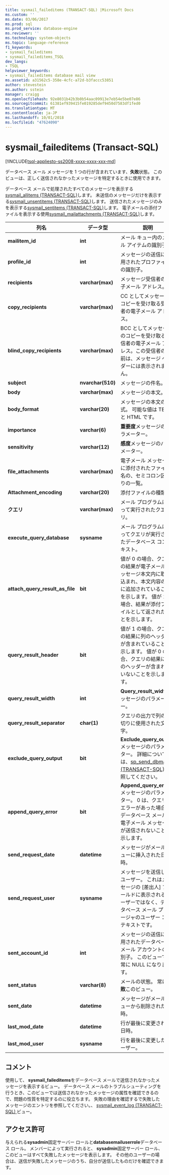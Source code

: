```yaml
---
title: sysmail_faileditems (TRANSACT-SQL) |Microsoft Docs
ms.custom: ''
ms.date: 03/06/2017
ms.prod: sql
ms.prod_service: database-engine
ms.reviewer: ''
ms.technology: system-objects
ms.topic: language-reference
f1_keywords:
- sysmail_faileditems
- sysmail_faileditems_TSQL
dev_langs:
- TSQL
helpviewer_keywords:
- sysmail_faileditems database mail view
ms.assetid: a31562c5-358e-4cfc-a72d-b3faccc53851
author: stevestein
ms.author: sstein
manager: craigg
ms.openlocfilehash: 92e8031b42b3b0b54aac09913e7eb54e5be07e86
ms.sourcegitcommit: 61381ef939415fe019285def9450d7583df1fed0
ms.translationtype: MT
ms.contentlocale: ja-JP
ms.lasthandoff: 10/01/2018
ms.locfileid: "47624090"
---
```

# <a name="sysmailfaileditems-transact-sql"></a>sysmail_faileditems (Transact-SQL)
[!INCLUDE[tsql-appliesto-ss2008-xxxx-xxxx-xxx-md](../../includes/tsql-appliesto-ss2008-xxxx-xxxx-xxx-md.md)]

  データベース メール メッセージを 1 つの行が含まれています、**失敗**状態。 このビューは、正しく送信されなかったメッセージを特定するときに使用できます。  
  
 データベース メールで処理されたすべてのメッセージを表示する[sysmail_allitems &#40;TRANSACT-SQL&#41;](../../relational-databases/system-catalog-views/sysmail-allitems-transact-sql.md)します。 未送信のメッセージだけを表示する[sysmail_unsentitems &#40;TRANSACT-SQL&#41;](../../relational-databases/system-catalog-views/sysmail-unsentitems-transact-sql.md)します。 送信されたメッセージのみを表示する[sysmail_sentitems &#40;TRANSACT-SQL&#41;](../../relational-databases/system-catalog-views/sysmail-sentitems-transact-sql.md)します。 電子メールの添付ファイルを表示する使用[sysmail_mailattachments &#40;TRANSACT-SQL&#41;](../../relational-databases/system-catalog-views/sysmail-mailattachments-transact-sql.md)します。  
  
|列名|データ型|説明|  
|-----------------|---------------|-----------------|  
|**mailitem_id**|**int**|メール キュー内のメール アイテムの識別子。|  
|**profile_id**|**int**|メッセージの送信に使用されたプロファイルの識別子。|  
|**recipients**|**varchar(max)**|メッセージ受信者の電子メール アドレス。|  
|**copy_recipients**|**varchar(max)**|CC としてメッセージのコピーを受け取る受信者の電子メール アドレス。|  
|**blind_copy_recipients**|**varchar(max)**|BCC としてメッセージのコピーを受け取る受信者の電子メール アドレス。この受信者の名前は、メッセージ ヘッダーには表示されません。|  
|**subject**|**nvarchar(510)**|メッセージの件名。|  
|**body**|**varchar(max)**|メッセージの本文。|  
|**body_format**|**varchar(20)**|メッセージの本文の書式。 可能な値は TEXT と HTML です。|  
|**importance**|**varchar(6)**|**重要度**メッセージのパラメーター。|  
|**sensitivity**|**varchar(12)**|**感度**メッセージのパラメーター。|  
|**file_attachments**|**varchar(max)**|電子メール メッセージに添付されたファイル名の、セミコロン区切りの一覧。|  
|**Attachment_encoding**|**varchar(20)**|添付ファイルの種類。|  
|**クエリ**|**varchar(max)**|メール プログラムによって実行されたクエリ。|  
|**execute_query_database**|**sysname**|メール プログラムによってクエリが実行されたデータベース コンテキスト。|  
|**attach_query_result_as_file**|**bit**|値が 0 の場合、クエリの結果が電子メール メッセージ本文内に取り込まれ、本文内容の後に追加されていることを示します。 値が 1 の場合、結果が添付ファイルとして返されたことを示します。|  
|**query_result_header**|**bit**|値が 1 の場合、クエリの結果に列のヘッダーが含まれていることを示します。 値が 0 の場合、クエリの結果に列のヘッダーが含まれていないことを示します。|  
|**query_result_width**|**int**|**Query_result_width**メッセージのパラメーター。|  
|**query_result_separator**|**char(1)**|クエリの出力で列の区切りに使用された文字。|  
|**exclude_query_output**|**bit**|**Exclude_query_output**メッセージのパラメーター。 詳細については、[sp_send_dbmail &#40;TRANSACT-SQL&#41;](../../relational-databases/system-stored-procedures/sp-send-dbmail-transact-sql.md)を参照してください。|  
|**append_query_error**|**bit**|**Append_query_error**メッセージのパラメーター。 0 は、クエリにエラーがあった場合、データベース メールで電子メール メッセージが送信されないことを示します。|  
|**send_request_date**|**datetime**|メッセージがメール キューに挿入された日時。|  
|**send_request_user**|**sysname**|メッセージを送信したユーザー。 これはメッセージの [差出人] フィールドに表示されるユーザーではなく、データベース メール プロシージャのユーザー コンテキストです。|  
|**sent_account_id**|**int**|メッセージの送信に使用されたデータベース メール アカウントの識別子。 このビューでは常に NULL になります。|  
|**sent_status**|**varchar(8)**|メールの状態。 常に**失敗**このビュー。|  
|**sent_date**|**datetime**|メッセージがメール キューから削除された日時。|  
|**last_mod_date**|**datetime**|行が最後に変更された日時。|  
|**last_mod_user**|**sysname**|行を最後に変更したユーザー。|  
  
## <a name="remarks"></a>コメント  
 使用して、 **sysmail_faileditems**をデータベース メールで送信されなかったメッセージを表示するビュー。 データベース メールのトラブルシューティングを行うとき、このビューでは送信されなかったメッセージの属性を確認できるので、問題の性質を特定するのに役立ちます。 失敗の理由を確認するで失敗したメッセージのエントリを参照してください。、 [sysmail_event_log &#40;TRANSACT-SQL&#41; ](../../relational-databases/system-catalog-views/sysmail-event-log-transact-sql.md)ビュー。  
  
## <a name="permissions"></a>アクセス許可  
 与えられる**sysadmin**固定サーバー ロールと**databasemailuserrole**データベース ロール。 メンバーによって実行されると、 **sysadmin**固定サーバー ロール、このビューはすべて失敗したメッセージを表示します。 その他のユーザーの場合は、送信が失敗したメッセージのうち、自分が送信したものだけを確認できます。  
  
  

